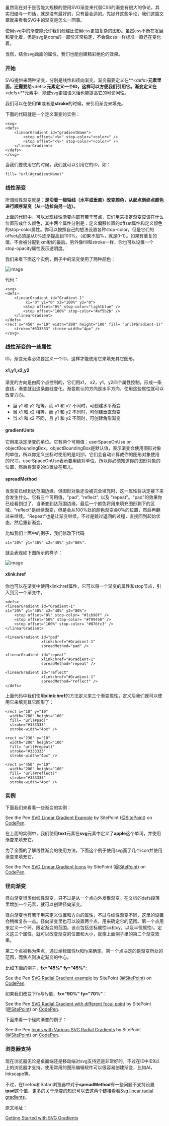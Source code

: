 虽然现在对于是否能大规模的使用SVG渐变来代替CSS的渐变有很大的争论，其实归结与一句话，就是没有最好的，只有最合适的。先抛开这些争论，我们这篇文章就来看看SVG中的渐变是怎么一回事。

使用svg中的渐变能允许我们创建比使用css更加复杂的图形。虽然css不断在发展和变化着，但是svg是dom的一部份非常稳定，不会像css一样标准一直还在变化着。

当然，结合svg动画的属性，我们也能创建精彩绝伦的效果。

### 开始

SVG提供来两种渐变，分别是线性和径向渐变。渐变需要定义在**&lt;defs&gt;**元素里面，还需要给**&lt;defs&gt;**元素定义一个ID，这样可以方便我们引用它。渐变定义在**&lt;defs&gt;**元素中，能使svg更加语义话也能提高它的可访问性。

我们可以在使用**fill**或者是**stroke**的时候，来引用渐变来填充。

下面的代码就是一个定义渐变的实例：

	<svg>
    <defs>
        <linearGradient id="gradientName">
            <stop offset="<%>" stop-color="<color>" />
            <stop offset="<%>" stop-color="<color>" />
        </linearGradient>
    </defs>
	</svg>
	
当我们要使用它的时候，我们就可以引用它的ID，如：

	fill= "url(#gradientName)"
	
### 线性渐变

所谓线性渐变就是：**是沿着一根轴线（水平或垂直）改变颜色，从起点到终点颜色进行顺序渐变（从一边拉向另一边）。**

上面的代码中，可以发现线性渐变内部有若干<stop>节点，它们用来指定渐变应该在什么位置形成什么颜色，其中两个属性分别是：定义偏移位置的offset属性和定义颜色的stop-color属性。你可以按照自己的想法设置各种stop-color，但是它们的offset必须是从0%逐渐提高到100%。（如果不加%，就是0-1）。如果有重复的值，不会被分配到xml树的最后。另外像fill和stroke一样，你也可以设置一个stop-opacity属性表示透明度。

我们来看下面这个实例，例子中的渐变使用了两种颜色：

![image](http://dab1nmslvvntp.cloudfront.net/wp-content/uploads/2014/06/1401688234simplegradient.png)

代码：

	<svg>
    <defs>
        <linearGradient id="Gradient-1"
             x1="0" y1="0" x2="100%" y2="0">
            <stop offset="0%" stop-color="lightblue" />
            <stop offset="100%" stop-color="#ef5b2b" />
        </linearGradient>
    </defs>
    <rect x="450" y="10" width="200" height="100" fill= "url(#Gradient-1)" 
        stroke="#333333" stroke-width="4px" />
	</svg>
	
### 线性渐变的一些属性

ID，渐变元素必须要定义一个ID，这样才能使用它来填充其它图形。

#### x1,y1,x2,y2

渐变的方向是由两个点控制的，它们用x1， x2，y1，y2四个属性控制，形成一条直线，渐变就沿这条直线变化。渐变默认的方向是水平方向，使用这些属性就可以改变方向。

* 当 y1 和 y2 相等，而 x1 和 x2 不同时，可创建水平渐变
* 当 x1 和 x2 相等，而 y1 和 y2 不同时，可创建垂直渐变
* 当 x1 和 x2 不同，且 y1 和 y2 不同时，可创建角形渐变

#### gradientUnits

它用来决定渐变的单位。它有两个可用值：userSpaceOnUse or objectBoundingBox。objectBoundingBox是默认值，表示渐变会使用图形对象的单位，所以你定义坐标时使用的是0到1，它们会自动计算成你的图形对象使用的尺寸。userSpaceOnUse表示要用绝对单位，所以你必须知道你的图形对象的位置，然后将渐变的位置放在那儿。

#### spreadMethod

当渐变已经到达范围边缘，但图形对象还没被完全填充时，这一属性将决定接下来会发生什么。它有三个可用值，"pad", "reflect", 以及 "repeat"。"pad"的效果你已经看到过了，当渐变到达范围边缘，最后一个颜色将用来填充图形剩下的区域。"reflect"是继续渐变，但是会从100%处的颜色渐变会0%的位置，然后再翻过来继续。"Repeat"也是让渐变继续，不过是跳过返回的过程，直接回到起始状态，然后重新渐变。

比如我们上面中的例子，我们修改下代码
	
	x1="20%" y1="30%" x2="40%" y2="80%".  
	
就会表现如下图所示的样子：

![image](http://dab1nmslvvntp.cloudfront.net/wp-content/uploads/2014/06/1401688232spreadmethod.png)

#### xlink:href

你也可以在渐变中使用xlink:href属性，它可以将一个渐变的属性和stop节点，引入到另一个渐变中。

	<defs>
    <linearGradient id="Gradient-1"
    x1="20%" y1="30%" x2="40%" y2="80%">
        <stop offset="0%" stop-color= "#1cb98f" />
        <stop offset="50%" stop-color= "#f99450" />
        <stop offset="100%" stop-color= "#876fc3" />
    </linearGradient>
 
    <linearGradient id="pad"
                    xlink:href="#Gradient-1"
                    spreadMethod="pad" />
 
    <linearGradient id="repeat"
                    xlink:href="#Gradient-1"
                    spreadMethod="repeat" />
 
    <linearGradient id="reflect"
                    xlink:href="#Gradient-1"
                    spreadMethod="reflect" />
	</defs>
	
上面代码中我们使用**xlink:href**的方法定义来三个渐变属性，定义后我们就可以使用它来填充其它图形了：

	<rect x="10" y="10"
      width="200" height="100"
      fill= "url(#pad)"
      stroke="#333333"
      stroke-width="4px" />
 
	<rect x="230" y="10"
      width="200" height="100"
      fill= "url(#repeat)"
      stroke="#333333"
      stroke-width="4px" />
 
	<rect x="450" y="10"
      width="200" height="100"
      fill= "url(#reflect)"
      stroke="#333333"
      stroke-width="4px" />
      
### 实例

下面我们来看看一些渐变的实例：

<p data-height="268" data-theme-id="0" data-slug-hash="nCeiJ" data-default-tab="result" class='codepen'>See the Pen <a href='http://codepen.io/SitePoint/pen/nCeiJ/'>SVG Linear Gradient Example</a> by SitePoint (<a href='http://codepen.io/SitePoint'>@SitePoint</a>) on <a href='http://codepen.io'>CodePen</a>.</p>
<script async src="//codepen.io/assets/embed/ei.js"></script>

在上面的实例中，我们使用**text**元素在**svg**元素中定义了**apple**这个单词，并使用渐变来填充它。

为了全面的了解线性渐变的使用方法，下面这个例子使用svg画了几个icon并使用渐变来填充它。

<p data-height="268" data-theme-id="0" data-slug-hash="Kmhpd" data-default-tab="result" class='codepen'>See the Pen <a href='http://codepen.io/SitePoint/pen/Kmhpd/'>SVG Linear Gradient Icons</a> by SitePoint (<a href='http://codepen.io/SitePoint'>@SitePoint</a>) on <a href='http://codepen.io'>CodePen</a>.</p>
<script async src="//codepen.io/assets/embed/ei.js"></script>

### 径向渐变

径向渐变很类似线性渐变，只不过是从一个点向外发散渐变。在文档的defs段落里增加一个<radialGradient>元素，就可以创建径向渐变。

径向渐变<radialGradient>也有若干用来定义位置和方向的属性，不过与线性渐变不同，这里的设置会稍微复杂一点。径向渐变里也可以设置两个点，用来确定它的范围。第一个点用来定义一个环，限定渐变的范围。该点包括坐标属性cx和cy，以及半径属性r。定义这三个属性，就可以改变渐变的位置和大小，就像上面例子里的第二个渐变效果。

第二个点被称为焦点，通过坐标属性fx和fy来确定。第一个点决定的是渐变所处的范围，而焦点则决定渐变的中心。

比如下面的例子，**fx="45%" fy="45%":**

<p data-height="268" data-theme-id="0" data-slug-hash="ECbAa" data-default-tab="result" class='codepen'>See the Pen <a href='http://codepen.io/SitePoint/pen/ECbAa/'>SVG Radial Gradient example</a> by SitePoint (<a href='http://codepen.io/SitePoint'>@SitePoint</a>) on <a href='http://codepen.io'>CodePen</a>.</p>
<script async src="//codepen.io/assets/embed/ei.js"></script>

如果我们改变下fx与fy值，**fx="90%" fy="70%"**：

<p data-height="268" data-theme-id="0" data-slug-hash="yeLnJ" data-default-tab="result" class='codepen'>See the Pen <a href='http://codepen.io/SitePoint/pen/yeLnJ/'>SVG Radial Gradient with different focal point</a> by SitePoint (<a href='http://codepen.io/SitePoint'>@SitePoint</a>) on <a href='http://codepen.io'>CodePen</a>.</p>
<script async src="//codepen.io/assets/embed/ei.js"></script>

下面来看一个径向渐变的例子：

<p data-height="253" data-theme-id="0" data-slug-hash="KDdlo" data-default-tab="result" class='codepen'>See the Pen <a href='http://codepen.io/SitePoint/pen/KDdlo/'>Icons with Various SVG Radial Gradients</a> by SitePoint (<a href='http://codepen.io/SitePoint'>@SitePoint</a>) on <a href='http://codepen.io'>CodePen</a>.</p>
<script async src="//codepen.io/assets/embed/ei.js"></script>

### 浏览器支持

现在浏览器无论是桌面端还是移动端对svg支持还是非常好的，不过在IE中IE9以上的浏览器才支持。使用常用的图形编辑软件可以很容易创建渐变，比如AI，Inkscape等。

不过，在firefox和Safari浏览器中对于**spreadMethod**有一些问题不支持设置**ipad**这个值，更多的关于渐变的知识可以去这两个链接看看[Svg linear](https://developer.mozilla.org/en-US/docs/Web/SVG/Element/linearGradient),[radial gradients](https://developer.mozilla.org/en-US/docs/Web/SVG/Element/radialGradient)。

原文地址：

[Getting Started with SVG Gradients](http://www.sitepoint.com/getting-started-svg-gradients/)






